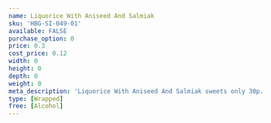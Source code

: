 ```yaml
---
name: Liquorice With Aniseed And Salmiak
sku: 'HBG-SI-049-01'
available: FALSE
purchase_option: 0
price: 0.3
cost_price: 0.12
width: 0
height: 0
depth: 0
weight: 0
meta_description: 'Liquorice With Aniseed And Salmiak sweets only 30p. Traditional sweets and more at Humbugs Confectionery Store. Specialists in satisfying your sweet tooth!'
type: [Wrapped]
free: [Alcohol]
---
```

